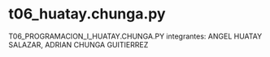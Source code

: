 # t06_huatay.chunga.py
T06_PROGRAMACION_I_HUATAY.CHUNGA.PY
integrantes: ANGEL HUATAY SALAZAR, ADRIAN CHUNGA GUITIERREZ

